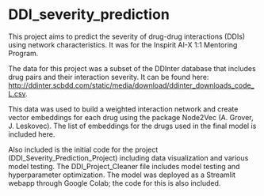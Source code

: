 # DDI_severity_prediction

This project aims to predict the severity of drug-drug interactions (DDIs) using network characteristics. It was for the Inspirit AI-X 1:1 Mentoring Program. 

The data for this project was a subset of the DDInter database that includes drug pairs and their interaction severity. It can be found here: http://ddinter.scbdd.com/static/media/download/ddinter_downloads_code_L.csv.

This data was used to build a weighted interaction network and create vector embeddings for each drug using the package Node2Vec (A. Grover, J. Leskovec). The list of embeddings for the drugs used in the final model is included here.

Also included is the initial code for the project (DDI_Severity_Prediction_Project) including data visualization and various model testing. The DDI_Project_Cleaner file includes model testing and hyperparameter optimization. The model was deployed as a Streamlit webapp through Google Colab; the code for this is also included.
